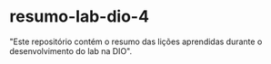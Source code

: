 # resumo-lab-dio-4
"Este repositório contém o resumo das lições aprendidas durante o desenvolvimento do lab na DIO".
